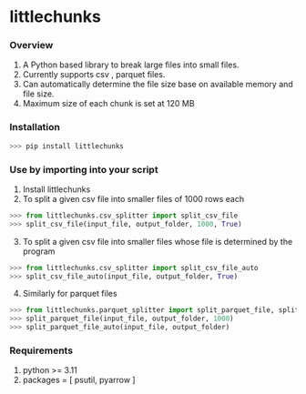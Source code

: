 # littlechunks

### Overview
1) A Python based library to break large files into small files.
2) Currently supports csv , parquet files.
3) Can automatically determine the file size base on available memory and file size.
4) Maximum size of each chunk is set at 120 MB
### Installation
```python
>>> pip install littlechunks
```
### Use by importing into your script
1) Install littlechunks
2) To split a given csv file into smaller files of 1000 rows each
```python
>>> from littlechunks.csv_splitter import split_csv_file
>>> split_csv_file(input_file, output_folder, 1000, True)
```
3) To split a given csv file into smaller files whose file is determined by the program
```python
>>> from littlechunks.csv_splitter import split_csv_file_auto
>>> split_csv_file_auto(input_file, output_folder, True)
```
4) Similarly for parquet files
```python
>>> from littlechunks.parquet_splitter import split_parquet_file, split_parquet_file_auto
>>> split_parquet_file(input_file, output_folder, 1000)
>>> split_parquet_file_auto(input_file, output_folder)
```
### Requirements
1) python >= 3.11
2) packages = [ psutil, pyarrow ]

